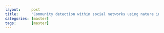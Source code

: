 ```yaml
---
layout:     post
title:      "Community detection within social networks using nature inspired algorithms"
categories: [master]
tags:       [master]
---
```




[^1]: Exclusivity was built into scientific conferences [from the beginning](https://www.visionlearning.com/en/library/Process-of-Science/49/The-How-and-Why-of-Scientific-Meetings/186#toc_2) and this needs to end.
